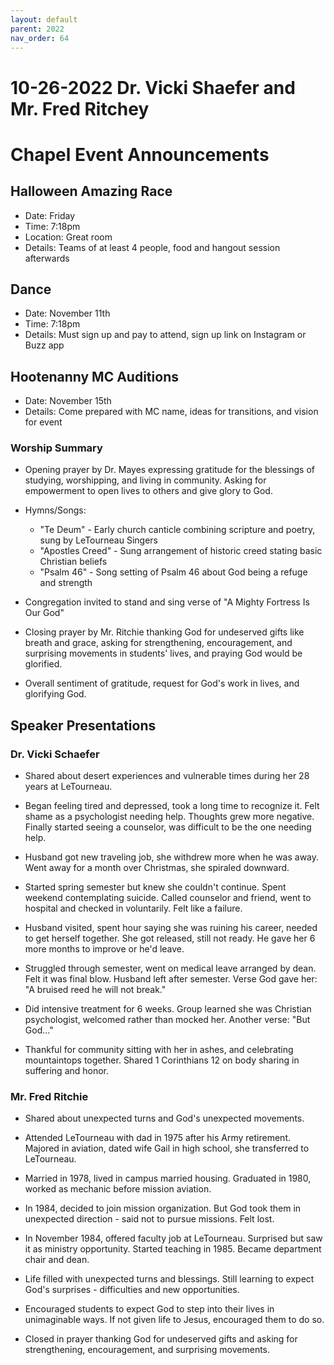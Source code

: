 ```yaml
---
layout: default
parent: 2022
nav_order: 64
---
```


# 10-26-2022 Dr. Vicki Shaefer and Mr. Fred Ritchey



# Chapel Event Announcements

## Halloween Amazing Race 
- Date: Friday 
- Time: 7:18pm
- Location: Great room
- Details: Teams of at least 4 people, food and hangout session afterwards

## Dance 
- Date: November 11th  
- Time: 7:18pm
- Details: Must sign up and pay to attend, sign up link on Instagram or Buzz app

## Hootenanny MC Auditions
- Date: November 15th
- Details: Come prepared with MC name, ideas for transitions, and vision for event


### Worship Summary

- Opening prayer by Dr. Mayes expressing gratitude for the blessings of studying, worshipping, and living in community. Asking for empowerment to open lives to others and give glory to God. 

- Hymns/Songs:
    - "Te Deum" - Early church canticle combining scripture and poetry, sung by LeTourneau Singers
    - "Apostles Creed" - Sung arrangement of historic creed stating basic Christian beliefs
    - "Psalm 46" - Song setting of Psalm 46 about God being a refuge and strength  

- Congregation invited to stand and sing verse of "A Mighty Fortress Is Our God" 

- Closing prayer by Mr. Ritchie thanking God for undeserved gifts like breath and grace, asking for strengthening, encouragement, and surprising movements in students' lives, and praying God would be glorified.

- Overall sentiment of gratitude, request for God's work in lives, and glorifying God.


## Speaker Presentations

### Dr. Vicki Schaefer

- Shared about desert experiences and vulnerable times during her 28 years at LeTourneau. 

- Began feeling tired and depressed, took a long time to recognize it. Felt shame as a psychologist needing help. Thoughts grew more negative. Finally started seeing a counselor, was difficult to be the one needing help. 

- Husband got new traveling job, she withdrew more when he was away. Went away for a month over Christmas, she spiraled downward. 

- Started spring semester but knew she couldn't continue. Spent weekend contemplating suicide. Called counselor and friend, went to hospital and checked in voluntarily. Felt like a failure. 

- Husband visited, spent hour saying she was ruining his career, needed to get herself together. She got released, still not ready. He gave her 6 more months to improve or he'd leave.

- Struggled through semester, went on medical leave arranged by dean. Felt it was final blow. Husband left after semester. Verse God gave her: "A bruised reed he will not break."

- Did intensive treatment for 6 weeks. Group learned she was Christian psychologist, welcomed rather than mocked her. Another verse: "But God..."

- Thankful for community sitting with her in ashes, and celebrating mountaintops together. Shared 1 Corinthians 12 on body sharing in suffering and honor.

### Mr. Fred Ritchie

- Shared about unexpected turns and God's unexpected movements. 

- Attended LeTourneau with dad in 1975 after his Army retirement. Majored in aviation, dated wife Gail in high school, she transferred to LeTourneau. 

- Married in 1978, lived in campus married housing. Graduated in 1980, worked as mechanic before mission aviation. 

- In 1984, decided to join mission organization. But God took them in unexpected direction - said not to pursue missions. Felt lost. 

- In November 1984, offered faculty job at LeTourneau. Surprised but saw it as ministry opportunity. Started teaching in 1985. Became department chair and dean. 

- Life filled with unexpected turns and blessings. Still learning to expect God's surprises - difficulties and new opportunities. 

- Encouraged students to expect God to step into their lives in unimaginable ways. If not given life to Jesus, encouraged them to do so. 

- Closed in prayer thanking God for undeserved gifts and asking for strengthening, encouragement, and surprising movements.